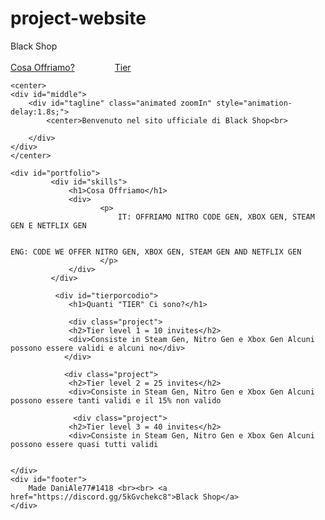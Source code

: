 # project-website
<!DOCTYPE html>
<html lang="en">
<head>
    <meta charset="UTF-8">
    <meta name="viewport" content="width=device-width, initial-scale=1.0">
    <meta http-equiv="X-UA-Compatible" content="ie=edge">
    <title>yourname.</title>
    <link rel="stylesheet" href="https://cdnjs.cloudflare.com/ajax/libs/animate.css/3.7.0/animate.min.css">
    <link href="https://fonts.googleapis.com/css?family=Comfortaa:700" rel="stylesheet">
    <script src="https://code.jquery.com/jquery-3.3.1.min.js" integrity="sha256-FgpCb/KJQlLNfOu91ta32o/NMZxltwRo8QtmkMRdAu8=" crossorigin="anonymous"></script>
    <link rel="stylesheet" href="https://use.fontawesome.com/releases/v5.7.1/css/all.css" integrity="sha384-fnmOCqbTlWIlj8LyTjo7mOUStjsKC4pOpQbqyi7RrhN7udi9RwhKkMHpvLbHG9Sr" crossorigin="anonymous">
    <link rel="stylesheet" href="index.css">
</head>
<body>
    <div id="loading">
        <div id="spinner"></div>
    </div>
    <div id="header" class="animated slideInDown" style="animation-delay:1.8s;">
    <div id="title">Black Shop</div><br>
    <div id="links">
        <a href="#skills">Cosa Offriamo?</a>
        <a href="#tierporcodio" style="margin:0px 60px;">Tier</a>
    </div>
    </div>

    <center>
    <div id="middle">
        <div id="tagline" class="animated zoomIn" style="animation-delay:1.8s;">
            <center>Benvenuto nel sito ufficiale di Black Shop<br>
            
        </div>
    </div>
    </center>

    <div id="portfolio">
             <div id="skills">
                 <h1>Cosa Offriamo</h1>   
                 <div>
                        <p>
                            IT: OFFRIAMO NITRO CODE GEN, XBOX GEN, STEAM GEN E NETFLIX GEN⠀ ⠀ ⠀  ⠀                                           ⠀     ⠀  ⠀  ⠀    ⠀  ⠀ ⠀ ⠀ ⠀ ⠀ ⠀ ⠀ ⠀ ⠀ ⠀ ⠀ ⠀ ⠀ ⠀ ⠀ ⠀ ⠀ ⠀ ⠀ ⠀ ⠀ ⠀ ⠀ ⠀ ⠀ ⠀ ⠀ ⠀ ⠀ ⠀ ⠀ ⠀ ⠀ ⠀ ⠀ ⠀ ⠀ ⠀ ⠀ ⠀ ⠀ ⠀ ⠀ ⠀ ⠀ ⠀ ⠀ ⠀ ⠀ ⠀ ⠀  ⠀                                           ENG: CODE WE OFFER NITRO GEN, XBOX GEN, STEAM GEN AND NETFLIX GEN
                        </p>
                 </div> 
             </div>
         
              <div id="tierporcodio">
                 <h1>Quanti "TIER" Ci sono?</h1>

                 <div class="project">
                 <h2>Tier level 1 = 10 invites</h2>
                 <div>Consiste in Steam Gen, Nitro Gen e Xbox Gen Alcuni possono essere validi e alcuni no</div>
                </div>

                <div class="project">
                 <h2>Tier level 2 = 25 invites</h2>
                 <div>Consiste in Steam Gen, Nitro Gen e Xbox Gen Alcuni possono essere tanti validi e il 15% non valido

                  <div class="project">
                 <h2>Tier level 3 = 40 invites</h2>
                 <div>Consiste in Steam Gen, Nitro Gen e Xbox Gen Alcuni possono essere quasi tutti validi


    </div>
    <div id="footer">
        Made DaniAle77#1418 <br><br> <a href="https://discord.gg/5kGvchekc8">Black Shop</a>
    </div>
<script src="index.js" type="text/javascript"></script>
</body>
</html>
